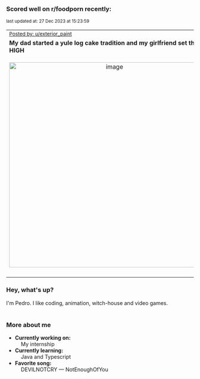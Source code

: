 ### Scored well on r/foodporn recently:

<p align="left"><sub>last updated at: 27 Dec 2023 at 15:23:59</sub></p>

|   |
| --- |
| <sub>[Posted by: u/exterior_paint][source]</sub> |
| **My dad started a yule log cake tradition and my girlfriend set the bar HIGH** | 
|<p align="center"> <img alt="image" src="https://i.redd.it/v0kg2sie8i8c1.jpeg" width="550" /> </p>|
|   |

### Hey, what's up?

I'm Pedro. I like coding, animation, witch-house and video games.<br><br>

### More about me
- **Currently working on:**  
&nbsp;&nbsp;&nbsp;&nbsp;My internship
- **Currently learning:**  
&nbsp;&nbsp;&nbsp;&nbsp;Java and Typescript
- **Favorite song:**  
&nbsp;&nbsp;&nbsp;&nbsp;DEVILNOTCRY — NotEnoughOfYou<br><br>

  



  
  
  
[linkedin]: https://linkedin.com/in/pedro-h-r-gomes-8a487b14a/
[gmail]: mailto:pilique11@gmail.com
[source]: https://reddit.com/r/FoodPorn/comments/18qqx21/my_dad_started_a_yule_log_cake_tradition_and_my/
[redditAPI]: https://www.reddit.com/dev/api/